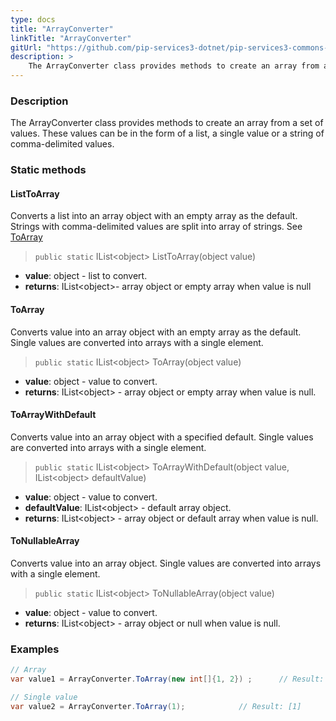 ```yaml
---
type: docs
title: "ArrayConverter"
linkTitle: "ArrayConverter"
gitUrl: "https://github.com/pip-services3-dotnet/pip-services3-commons-dotnet"
description: > 
    The ArrayConverter class provides methods to create an array from a set of values.
---
```


### Description
The ArrayConverter class provides methods to create an array from a set of values. These values can be in the form of a list,  a single value or a string of comma-delimited values.    

### Static methods

#### ListToArray

Converts a list into an array object with an empty array as the default.
Strings with comma-delimited values are split into array of strings.
See [ToArray](#ToArray)

> `public static` IList\<object\> ListToArray(object value)

- **value**: object - list to convert.
- **returns**: IList\<object\>- array object or empty array when value is null


#### ToArray
Converts value into an array object with an empty array as the default.
Single values are converted into arrays with a single element.

> `public static` IList\<object\> ToArray(object value)

- **value**: object  - value to convert.
- **returns**: IList\<object\> - array object or empty array when value is null.

#### ToArrayWithDefault
Converts value into an array object with a specified default.
Single values are converted into arrays with a single element.

> `public static` IList\<object\> ToArrayWithDefault(object value, IList\<object\> defaultValue)

- **value**: object - value to convert.
- **defaultValue**: IList\<object\> - default array object.
- **returns**: IList\<object\> - array object or default array when value is null.

#### ToNullableArray
Converts value into an array object.
Single values are converted into arrays with a single element.

> `public static` IList\<object\> ToNullableArray(object value)

- **value**: object - value to convert.
- **returns**: IList\<object\> - array object or null when value is null.

### Examples

```cs
// Array
var value1 = ArrayConverter.ToArray(new int[]{1, 2}) ;      // Result: [1, 2]

// Single value
var value2 = ArrayConverter.ToArray(1);            // Result: [1]

```
